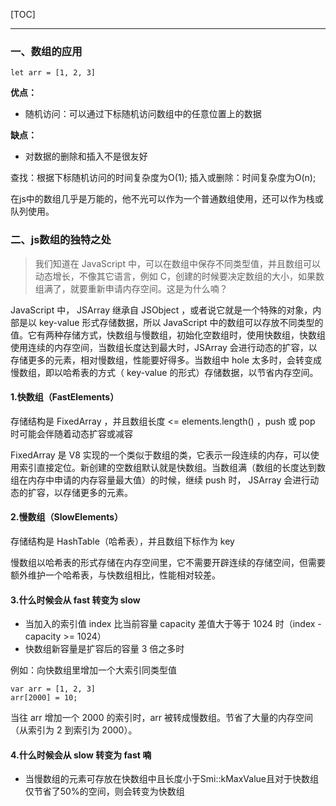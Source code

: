 [TOC]
***

### 一、数组的应用

```JS
let arr = [1, 2, 3]
```
**优点：**
* 随机访问：可以通过下标随机访问数组中的任意位置上的数据

**缺点：**
* 对数据的删除和插入不是很友好

查找：根据下标随机访问的时间复杂度为O(1);
插入或删除：时间复杂度为O(n);

在js中的数组几乎是万能的，他不光可以作为一个普通数组使用，还可以作为栈或队列使用。

### 二、js数组的独特之处

> 我们知道在 JavaScript 中，可以在数组中保存不同类型值，并且数组可以动态增长，不像其它语言，例如 C，创建的时候要决定数组的大小，如果数组满了，就要重新申请内存空间。这是为什么喃？

JavaScript 中， JSArray 继承自 JSObject ，或者说它就是一个特殊的对象，内部是以 key-value 形式存储数据，所以 JavaScript 中的数组可以存放不同类型的值。它有两种存储方式，快数组与慢数组，初始化空数组时，使用快数组，快数组使用连续的内存空间，当数组长度达到最大时，JSArray 会进行动态的扩容，以存储更多的元素，相对慢数组，性能要好得多。当数组中 hole 太多时，会转变成慢数组，即以哈希表的方式（ key-value 的形式）存储数据，以节省内存空间。

#### 1.快数组（FastElements）
存储结构是 FixedArray ，并且数组长度 <= elements.length() ，push 或 pop 时可能会伴随着动态扩容或减容

FixedArray 是 V8 实现的一个类似于数组的类，它表示一段连续的内存，可以使用索引直接定位。新创建的空数组默认就是快数组。当数组满（数组的长度达到数组在内存中申请的内存容量最大值）的时候，继续 push 时， JSArray 会进行动态的扩容，以存储更多的元素。

#### 2.慢数组（SlowElements）
存储结构是 HashTable（哈希表），并且数组下标作为 key

慢数组以哈希表的形式存储在内存空间里，它不需要开辟连续的存储空间，但需要额外维护一个哈希表，与快数组相比，性能相对较差。

#### 3.什么时候会从 fast 转变为 slow
* 当加入的索引值 index 比当前容量 capacity 差值大于等于 1024 时（index - capacity >= 1024）
* 快数组新容量是扩容后的容量 3 倍之多时

例如：向快数组里增加一个大索引同类型值
```JS
var arr = [1, 2, 3]
arr[2000] = 10;
```
当往 arr 增加一个 2000 的索引时，arr 被转成慢数组。节省了大量的内存空间（从索引为 2 到索引为 2000）。

#### 4.什么时候会从 slow 转变为 fast 喃
* 当慢数组的元素可存放在快数组中且长度小于Smi::kMaxValue且对于快数组仅节省了50%的空间，则会转变为快数组
